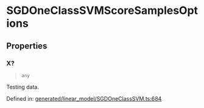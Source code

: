 # SGDOneClassSVMScoreSamplesOptions

## Properties

### X?

> `any`

Testing data.

Defined in:  [generated/linear\_model/SGDOneClassSVM.ts:684](https://github.com/transitive-bullshit/scikit-learn-ts/blob/b59c1ff/packages/sklearn/src/generated/linear_model/SGDOneClassSVM.ts#L684)
